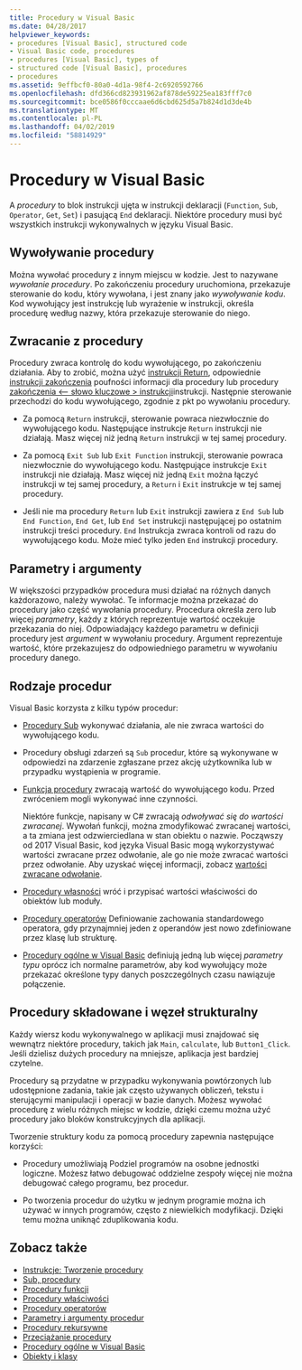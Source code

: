```yaml
---
title: Procedury w Visual Basic
ms.date: 04/28/2017
helpviewer_keywords:
- procedures [Visual Basic], structured code
- Visual Basic code, procedures
- procedures [Visual Basic], types of
- structured code [Visual Basic], procedures
- procedures
ms.assetid: 9effbcf0-80a0-4d1a-98f4-2c6920592766
ms.openlocfilehash: dfd366cd823931962af878de59225ea183fff7c0
ms.sourcegitcommit: bce0586f0cccaae6d6cbd625d5a7b824d1d3de4b
ms.translationtype: MT
ms.contentlocale: pl-PL
ms.lasthandoff: 04/02/2019
ms.locfileid: "58814929"
---
```

# <a name="procedures-in-visual-basic"></a>Procedury w Visual Basic
A *procedury* to blok instrukcji ujęta w instrukcji deklaracji (`Function`, `Sub`, `Operator`, `Get`, `Set`) i pasującą `End` deklaracji. Niektóre procedury musi być wszystkich instrukcji wykonywalnych w języku Visual Basic.  
  
## <a name="calling-a-procedure"></a>Wywoływanie procedury  
 Można wywołać procedury z innym miejscu w kodzie. Jest to nazywane *wywołanie procedury*. Po zakończeniu procedury uruchomiona, przekazuje sterowanie do kodu, który wywołana, i jest znany jako *wywoływanie kodu*. Kod wywołujący jest instrukcję lub wyrażenie w instrukcji, określa procedurę według nazwy, która przekazuje sterowanie do niego.  
  
## <a name="returning-from-a-procedure"></a>Zwracanie z procedury  
 Procedury zwraca kontrolę do kodu wywołującego, po zakończeniu działania. Aby to zrobić, można użyć [instrukcji Return](../../../../visual-basic/language-reference/statements/return-statement.md), odpowiednie [instrukcji zakończenia](../../../../visual-basic/language-reference/statements/exit-statement.md) poufności informacji dla procedury lub procedury [zakończenia \<— słowo kluczowe > instrukcji](../../../../visual-basic/language-reference/statements/end-keyword-statement.md)instrukcji. Następnie sterowanie przechodzi do kodu wywołującego, zgodnie z pkt po wywołaniu procedury.  
  
-   Za pomocą `Return` instrukcji, sterowanie powraca niezwłocznie do wywołującego kodu. Następujące instrukcje `Return` instrukcji nie działają. Masz więcej niż jedną `Return` instrukcji w tej samej procedury.  
  
-   Za pomocą `Exit Sub` lub `Exit Function` instrukcji, sterowanie powraca niezwłocznie do wywołującego kodu. Następujące instrukcje `Exit` instrukcji nie działają. Masz więcej niż jedną `Exit` można łączyć instrukcji w tej samej procedury, a `Return` i `Exit` instrukcje w tej samej procedury.  
  
-   Jeśli nie ma procedury `Return` lub `Exit` instrukcji zawiera z `End Sub` lub `End Function`, `End Get`, lub `End Set` instrukcji następującej po ostatnim instrukcji treści procedury. `End` Instrukcja zwraca kontroli od razu do wywołującego kodu. Może mieć tylko jeden `End` instrukcji procedury.  
  
## <a name="parameters-and-arguments"></a>Parametry i argumenty  
 W większości przypadków procedura musi działać na różnych danych każdorazowo, należy wywołać. Te informacje można przekazać do procedury jako część wywołania procedury. Procedura określa zero lub więcej *parametry*, każdy z których reprezentuje wartość oczekuje przekazania do niej. Odpowiadający każdego parametru w definicji procedury jest *argument* w wywołaniu procedury. Argument reprezentuje wartość, które przekazujesz do odpowiedniego parametru w wywołaniu procedury danego.  
  
## <a name="types-of-procedures"></a>Rodzaje procedur  
 Visual Basic korzysta z kilku typów procedur:  
  
-   [Procedury Sub](./sub-procedures.md) wykonywać działania, ale nie zwraca wartości do wywołującego kodu.  
  
-   Procedury obsługi zdarzeń są `Sub` procedur, które są wykonywane w odpowiedzi na zdarzenie zgłaszane przez akcję użytkownika lub w przypadku wystąpienia w programie.  
  
-   [Funkcja procedury](./function-procedures.md) zwracają wartość do wywołującego kodu. Przed zwróceniem mogli wykonywać inne czynności.

    Niektóre funkcje, napisany w C# zwracają *odwoływać się do wartości zwracanej*. Wywołań funkcji, można zmodyfikować zwracanej wartości, a ta zmiana jest odzwierciedlana w stan obiektu o nazwie. Począwszy od 2017 Visual Basic, kod języka Visual Basic mogą wykorzystywać wartości zwracane przez odwołanie, ale go nie może zwracać wartości przez odwołanie. Aby uzyskać więcej informacji, zobacz [wartości zwracane odwołanie](ref-return-values.md).
  
-   [Procedury własności](./property-procedures.md) wróć i przypisać wartości właściwości do obiektów lub moduły.  
  
-   [Procedury operatorów](./operator-procedures.md) Definiowanie zachowania standardowego operatora, gdy przynajmniej jeden z operandów jest nowo zdefiniowane przez klasę lub strukturę.  
  
-   [Procedury ogólne w Visual Basic](../../../../visual-basic/programming-guide/language-features/data-types/generic-procedures.md) definiują jedną lub więcej *parametry typu* oprócz ich normalne parametrów, aby kod wywołujący może przekazać określone typy danych poszczególnych czasu nawiązuje połączenie.  
  
## <a name="procedures-and-structured-code"></a>Procedury składowane i węzeł strukturalny  
 Każdy wiersz kodu wykonywalnego w aplikacji musi znajdować się wewnątrz niektóre procedury, takich jak `Main`, `calculate`, lub `Button1_Click`. Jeśli dzielisz dużych procedury na mniejsze, aplikacja jest bardziej czytelne.  
  
 Procedury są przydatne w przypadku wykonywania powtórzonych lub udostępnione zadania, takie jak często używanych obliczeń, tekstu i sterującymi manipulacji i operacji w bazie danych. Możesz wywołać procedurę z wielu różnych miejsc w kodzie, dzięki czemu można użyć procedury jako bloków konstrukcyjnych dla aplikacji.  
  
 Tworzenie struktury kodu za pomocą procedury zapewnia następujące korzyści:  
  
-   Procedury umożliwiają Podziel programów na osobne jednostki logiczne. Możesz łatwo debugować oddzielne zespoły więcej nie można debugować całego programu, bez procedur.  
  
-   Po tworzenia procedur do użytku w jednym programie można ich używać w innych programów, często z niewielkich modyfikacji. Dzięki temu można uniknąć zduplikowania kodu.  
  
## <a name="see-also"></a>Zobacz także

- [Instrukcje: Tworzenie procedury](./how-to-create-a-procedure.md)
- [Sub, procedury](./sub-procedures.md)
- [Procedury funkcji](./function-procedures.md)
- [Procedury właściwości](./property-procedures.md)
- [Procedury operatorów](./operator-procedures.md)
- [Parametry i argumenty procedur](./procedure-parameters-and-arguments.md)
- [Procedury rekursywne](./recursive-procedures.md)
- [Przeciążanie procedury](./procedure-overloading.md)
- [Procedury ogólne w Visual Basic](../../../../visual-basic/programming-guide/language-features/data-types/generic-procedures.md)
- [Obiekty i klasy](../../../../visual-basic/programming-guide/language-features/objects-and-classes/index.md)
